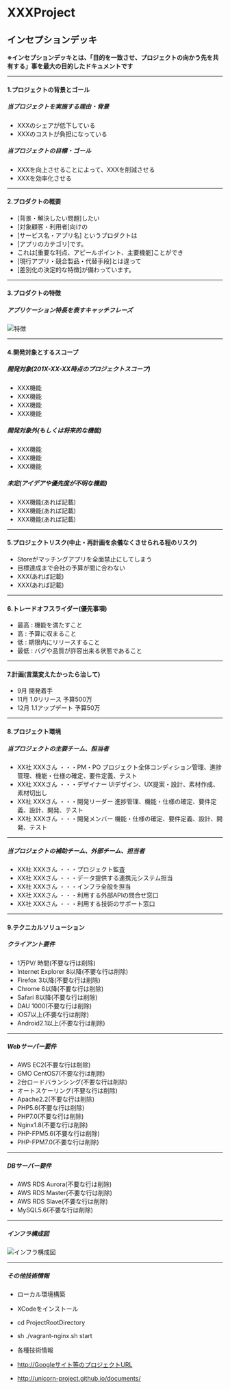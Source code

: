 # XXXProject

## インセプションデッキ

**※インセプションデッキとは、「目的を一致させ、プロジェクトの向かう先を共有する」事を最大の目的したドキュメントです**


--------------------------------------------------

#### 1.プロジェクトの背景とゴール

##### 当プロジェクトを実施する理由・背景

+ XXXのシェアが低下している
+ XXXのコストが負担になっている


##### 当プロジェクトの目標・ゴール

+ XXXを向上させることによって、XXXを削減させる
+ XXXを効率化させる

------------------------------

#### 2.プロダクトの概要

+ [背景・解決したい問題]したい
+ [対象顧客・利用者]向けの
+ [サービス名・アプリ名] というプロダクトは
+ [アプリのカテゴリ]です。
+ これは[重要な利点、アピールポイント、主要機能]ことができ
+ [現行アプリ・競合製品・代替手段]とは違って
+ [差別化の決定的な特徴]が備わっています。


--------------------------------------------------

#### 3.プロダクトの特徴

##### アプリケーション特長を表すキャッチフレーズ

![特徴](http://特徴を表す画像のURL)


--------------------------------------------------

#### 4.開発対象とするスコープ

##### 開発対象(201X-XX-XX時点のプロジェクトスコープ)

+ XXX機能
+ XXX機能
+ XXX機能
+ XXX機能

##### 開発対象外(もしくは将来的な機能)

+ XXX機能
+ XXX機能
+ XXX機能

##### 未定(アイデアや優先度が不明な機能)

+ XXX機能(あれば記載)
+ XXX機能(あれば記載)
+ XXX機能(あれば記載)


--------------------------------------------------

#### 5.プロジェクトリスク(中止・再計画を余儀なくさせられる程のリスク)

+ Storeがマッチングアプリを全面禁止にしてしまう
+ 目標達成まで会社の予算が間に合わない
+ XXX(あれば記載)
+ XXX(あれば記載)


--------------------------------------------------

#### 6.トレードオフスライダー(優先事項)

+ 最高 : 機能を満たすこと
+ 高 : 予算に収まること
+ 低 : 期限内にリリースすること
+ 最低 : バグや品質が許容出来る状態であること


--------------------------------------------------

#### 7.計画(言葉変えたかったら治して)

+ 9月 開発着手
+ 11月 1.0リリース 予算500万
+ 12月 1.1アップデート 予算50万


--------------------------------------------------

#### 8.プロジェクト環境

##### 当プロジェクトの主要チーム、担当者

+ XX社 XXXさん ・・・PM・PO プロジェクト全体コンディション管理、進捗管理、機能・仕様の確定、要件定義、テスト
+ XX社 XXXさん ・・・デザイナー UIデザイン、UX提案・設計、素材作成、素材切出し
+ XX社 XXXさん ・・・開発リーダー 進捗管理、機能・仕様の確定、要件定義、設計、開発、テスト
+ XX社 XXXさん ・・・開発メンバー 機能・仕様の確定、要件定義、設計、開発、テスト

------------------------------

##### 当プロジェクトの補助チーム、外部チーム、担当者

+ XX社 XXXさん ・・・プロジェクト監査
+ XX社 XXXさん ・・・データ提供する連携元システム担当
+ XX社 XXXさん ・・・インフラ全般を担当
+ XX社 XXXさん ・・・利用する外部APIの問合せ窓口
+ XX社 XXXさん ・・・利用する技術のサポート窓口


--------------------------------------------------

#### 9.テクニカルソリューション

##### クライアント要件

+ 1万PV/ 時間(不要な行は削除)
+ Internet Explorer 8以降(不要な行は削除)
+ Firefox 3以降(不要な行は削除)
+ Chrome 6以降(不要な行は削除)
+ Safari 8以降(不要な行は削除)
+ DAU 1000(不要な行は削除)
+ iOS7以上(不要な行は削除)
+ Android2.1以上(不要な行は削除)

------------------------------

##### Webサーバー要件

+ AWS EC2(不要な行は削除)
+ GMO CentOS7(不要な行は削除)
+ 2台ロードバランシング(不要な行は削除)
+ オートスケーリング(不要な行は削除)
+ Apache2.2(不要な行は削除)
+ PHP5.6(不要な行は削除)
+ PHP7.0(不要な行は削除)
+ Nginx1.8(不要な行は削除)
+ PHP-FPM5.6(不要な行は削除)
+ PHP-FPM7.0(不要な行は削除)

------------------------------

##### DBサーバー要件

+ AWS RDS Aurora(不要な行は削除)
+ AWS RDS Master(不要な行は削除)
+ AWS RDS Slave(不要な行は削除)
+ MySQL5.6(不要な行は削除)

------------------------------

##### インフラ構成図

![インフラ構成図](http://インフラ構成図URL)

------------------------------

##### その他技術情報

- ローカル環境構築  
 - XCodeをインストール  
 - cd ProjectRootDirectory  
 - sh ./vagrant-nginx.sh start  

- 各種技術情報  
 - <http://Googleサイト等のプロジェクトURL>
 - <http://unicorn-project.github.io/documents/>
